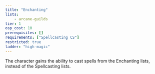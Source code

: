```yaml
---
title: "Enchanting"
lists:
    - arcane-guilds
tier: 1
osp_cost: 10
prerequisites: []
requirements: ["Spellcasting CS"]
restricted: true
ladder: "high-magic"
---
```

The character gains the ability to cast spells from the Enchanting lists, instead of the Spellcasting lists.